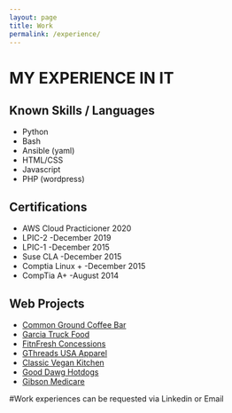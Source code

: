 ```yaml
---
layout: page
title: Work
permalink: /experience/
---
```

# MY EXPERIENCE IN IT

## Known Skills / Languages
* Python
* Bash
* Ansible (yaml)
* HTML/CSS
* Javascript
* PHP (wordpress)

## Certifications
* AWS Cloud Practicioner 2020
* LPIC-2 -December 2019
* LPIC-1 -December 2015
* Suse CLA -December 2015
* Comptia Linux + -December 2015
* CompTia A+ -August 2014

## Web Projects
* [Common Ground Coffee Bar](www.cglakeworth.org)
* [Garcia Truck Food](http://www.garciatruckfood.com/)
* [FitnFresh Concessions](http://www.garciatruckfood.com/home-fnf/)
* [GThreads USA Apparel](http://www.garciatruckfood.com/gthreads/)
* [Classic Vegan Kitchen](http://www.garciatruckfood.com/classic-vegan-kitchen/)
* [Good Dawg Hotdogs](http://www.garciatruckfood.com/hot-dawgs/)
* [Gibson Medicare](https://gibsonmedicare.com/)

#Work experiences can be requested via Linkedin or Email
